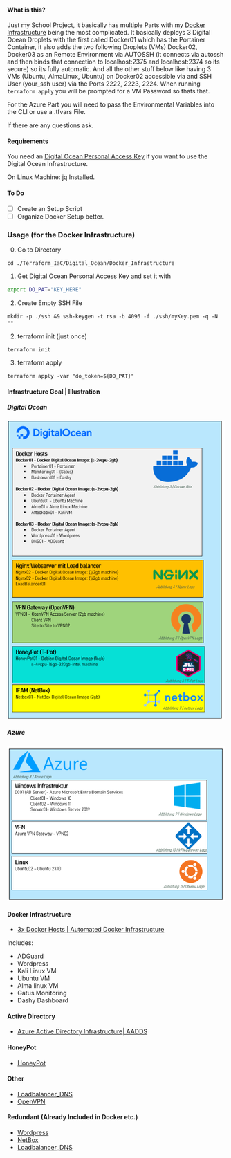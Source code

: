 #### What is this?

Just my School Project, it basically has multiple Parts with my [Docker Infrastructure](/Digital_Ocean/Docker_Infrastructure) being the most complicated. It basically deploys 3 Digital Ocean Droplets with the first called Docker01 which has the Portainer Container, it also adds the two following Droplets (VMs) Docker02, Docker03 as an Remote Environment via AUTOSSH (it connects via autossh and then binds that connection to localhost:2375 and localhost:2374 so its secure) so its fully automatic. And all the other stuff below like having 3 VMs (Ubuntu, AlmaLinux, Ubuntu) on Docker02 accessible via and SSH User (your_ssh user) via the Ports 2222, 2223, 2224. When running `terraform apply` you will be prompted for a VM Password so thats that. 

For the Azure Part you will need to pass the Environmental Variables into the CLI or use a .tfvars File.

If there are any questions ask.

#### Requirements

You need an [Digital Ocean Personal Access Key](https://cloud.digitalocean.com/account/api/tokens) if you want to use the Digital Ocean Infrastructure.

On Linux Machine: jq Installed.

#### To Do

- [ ] Create an Setup Script
- [ ] Organize Docker Setup better.

### Usage (for the Docker Infrastructure)

0. Go to Directory

````
cd ./Terraform_IaC/Digital_Ocean/Docker_Infrastructure
````

1. Get Digital Ocean Personal Access Key and set it with

````bash
export DO_PAT="KEY_HERE"
````

2. Create Empty SSH File

````
mkdir -p ./ssh && ssh-keygen -t rsa -b 4096 -f ./ssh/myKey.pem -q -N ""
````

2. terraform init (just once)

````
terraform init
````

3. terraform apply

````
terraform apply -var "do_token=${DO_PAT}"
````

#### Infrastructure Goal | Illustration

##### Digital Ocean
![Digital Ocean](https://raw.githubusercontent.com/NEEDGITGOOD/Terraform_IaC/main/Digital_Ocean.png)

##### Azure
![Azure](https://raw.githubusercontent.com/NEEDGITGOOD/Terraform_IaC/main/azure.png)


#### Docker Infrastructure
- [3x Docker Hosts | Automated Docker Infrastructure](/Digital_Ocean/Docker_Infrastructure)

Includes:
- ADGuard
- Wordpress
- Kali Linux VM
- Ubuntu VM
- Alma linux VM
- Gatus Monitoring
- Dashy Dashboard

#### Active Directory

- [Azure Active Directory Infrastructure| AADDS ](/Azure/active-directory-setup)

#### HoneyPot

- [HoneyPot](/Digital_Ocean/HoneyPot)

#### Other

- [Loadbalancer_DNS](/Digital_Ocean/Loadbalancer_DNS)
- [OpenVPN](/Digital_Ocean/OpenVPN)

#### Redundant (Already Included in Docker etc.)    
- [Wordpress](/Digital_Ocean/Wordpress)
- [NetBox](/Digital_Ocean/NetBox)
- [Loadbalancer_DNS](/Digital_Ocean/NetBox)

